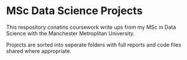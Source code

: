 # MSc Data Science Projects

This respository conatins coursework write ups from my MSc in Data Science with the Manchester Metroplitan University.

Projects are sorted into seperate folders with full reports and code files shared where appropriate.
